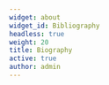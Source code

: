 ```yaml
---
widget: about
widget_id: Bibliography
headless: true
weight: 20
title: Biography
active: true
author: admin
---
```

